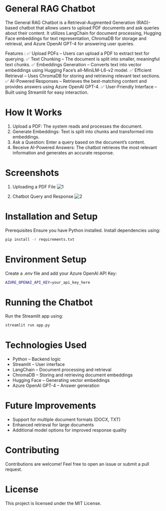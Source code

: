 # General RAG Chatbot
The General RAG Chatbot is a Retrieval-Augmented Generation (RAG)-based chatbot that allows users to upload PDF documents and ask queries about their content. It utilizes LangChain for document processing, Hugging Face embeddings for text representation, ChromaDB for storage and retrieval, and Azure OpenAI GPT-4 for answering user queries.

Features :
✅ Upload PDFs – Users can upload a PDF to extract text for querying.
✅ Text Chunking – The document is split into smaller, meaningful text chunks.
✅ Embeddings Generation – Converts text into vector embeddings using Hugging Face’s all-MiniLM-L6-v2 model.
✅ Efficient Retrieval – Uses ChromaDB for storing and retrieving relevant text sections.
✅ AI-Powered Responses – Retrieves the best-matching content and provides answers using Azure OpenAI GPT-4.
✅ User-Friendly Interface – Built using Streamlit for easy interaction.

# How It Works
1. Upload a PDF: The system reads and processes the document.
2. Generate Embeddings: Text is split into chunks and transformed into embeddings.
3. Ask a Question: Enter a query based on the document’s content.
4. Receive AI-Powered Answers: The chatbot retrieves the most relevant information and generates an accurate response.

# Screenshots
1. Uploading a PDF File
   ![1](https://github.com/user-attachments/assets/6c54db92-af09-4525-b110-37ef1755e11f)

2. Chatbot Query and Response
   ![2](https://github.com/user-attachments/assets/ca067638-b29f-4387-906f-2be5c40013f9)


# Installation and Setup
Prerequisites
Ensure you have Python installed. Install dependencies using:
```bash
pip install -r requirements.txt
```

# Environment Setup
Create a .env file and add your Azure OpenAI API Key:
```bash
AZURE_OPENAI_API_KEY=your_api_key_here
```
# Running the Chatbot
Run the Streamlit app using:

```bash
streamlit run app.py
```

# Technologies Used
- Python – Backend logic
- Streamlit – User interface
- LangChain – Document processing and retrieval
- ChromaDB – Storing and retrieving document embeddings
- Hugging Face – Generating vector embeddings
- Azure OpenAI GPT-4 – Answer generation
  
# Future Improvements
- Support for multiple document formats (DOCX, TXT)
- Enhanced retrieval for large documents
- Additional model options for improved response quality
  
# Contributing
Contributions are welcome! Feel free to open an issue or submit a pull request.

# License
This project is licensed under the MIT License.
